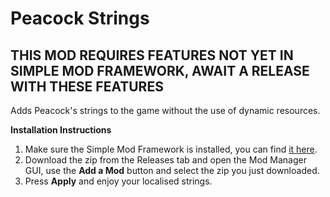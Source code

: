 # Peacock Strings

## THIS MOD REQUIRES FEATURES NOT YET IN SIMPLE MOD FRAMEWORK, AWAIT A RELEASE WITH THESE FEATURES

Adds Peacock's strings to the game without the use of dynamic resources.

**Installation Instructions**

1. Make sure the Simple Mod Framework is installed, you can find [it here](https://www.nexusmods.com/hitman3/mods/200/).
2. Download the zip from the Releases tab and open the Mod Manager GUI, use the **Add a Mod** button and select the zip you just downloaded.
3. Press **Apply** and enjoy your localised strings.
